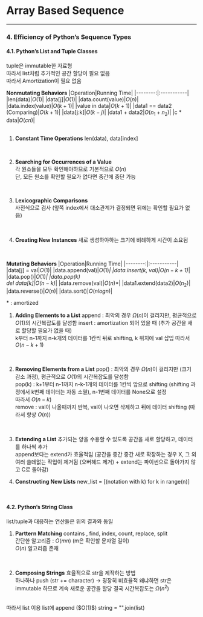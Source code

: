 # Array Based Sequence

- - -

### 4. Efficiency of Python’s Sequence Types

#### 4.1. Python’s List and Tuple Classes
tuple은 immutable한 자료형  
따라서 list처럼 추가적인 공간 할당이 필요 없음  
따라서 Amortization이 필요 없음 

**Nonmutating Behaviors**
|Operation|Running Time|
|--------:|:-----------|
|len(data)|$O(1)$|
|data[j]|$O(1)$|
|data.count(value)|$O(n)$|
|data.index(value)|$O(k + 1)$|
|value in data|$O(k + 1)$|
|data1 == data2<br>(Comparing)|$O(k + 1)$|
|data[j:k]|$O(k - j)$|
|data1 + data2|$O(n_1 + n_2)$|
|c * data|$O(cn)$|  
<br>    

1. **Constant Time Operations**
len(data), data[index]  
<br>

2. **Searching for Occurrences of a Value**    
각 원소들을 모두 확인해야하므로 기본적으로 $O(n)$   
단, 모든 원소를 확인할 필요가 없다면 중간에 중단 가능   
<br>

3. **Lexicographic Comparisons**   
사전식으로 검사 (앞쪽 index에서 대소관계가 결정되면 뒤에는 확인할 필요가 없음)  
<br>

4. **Creating New Instances**
새로 생성하야하는 크기에 비례하게 시간이 소요됨 
<br>

**Mutating Behaviors**
|Operation|Running Time|
|--------:|:-----------|
|data[j] = val|$O(1)$|
|data.append(val)|$O(1)$*|
|data.insert(k, val)|$O(n - k + 1)$*|
|data.pop()|$O(1)$*|
|data.pop(k)<br>del data[k]|$O(n - k)$*|
|data.remove(val)|$O(n)$*|
|data1.extend(data2)|$O(n_2)$|
|data.reverse()|$O(n)$|
|data.sort()|$O(nlogn)$|

\* : amortized
<br>

1. **Adding Elements to a List**
append : 최악의 경우 $\Omega(n)$이 걸리지만, 평균적으로 $O(1)$의 시간복잡도를 달성함 
insert : amortization 되어 있을 때 (추가 공간을 새로 할당할 필요가 없을 때)  
k부터 n-1까지 n-k개의 데이터를 1칸씩 뒤로 shifting, k 위치에 val 삽입 
따라서 $O(n-k+1)$   
<br>

2. **Removing Elements from a List**
pop() : 최악의 경우 $\Omega(n)$이 걸리지만 (크기 감소 과정), 평균적으로 $O(1)$의 시간복잡도를 달성함    
pop(k) : k+1부터 n-1까지 n-k-1개의 데이터를 1칸씩 앞으로 shifting (shifting 과정에서 k번째 데이터는 자동 소멸), n-1번째 데이터를 None으로 설정  
따라서 $O(n - k)$   
remove : val이 나올때까지 반복, val이 나오면 삭제하고 뒤에 데이터 shifting (따라서 항상 $O(n)$) 
<br>

3. **Extending a List**
추가되는 양을 수용할 수 있도록 공간을 새로 할당하고, 데이터를 하나씩 추가   
append보다는 extend가 효율적임 (공간을 중간 중간 새로 확장하는 경우 X, 그 외 여러 쓸데없는 작업이 제거됨 (오버헤드 제거) + extend는 파이썬으로 돌아가지 않고 C로 돌아감)   

4. **Constructing New Lists**
new_list = [(notation with k) for k in range(n)]    

<br>

#### 4.2. Python’s String Class
list/tuple과 대응하는 연산들은 위의 결과와 동일 
1. **Parttern Matching**
contains , find, index, count, replace, split   
간단한 알고리즘 : $O(mn)$ (m은 확인할 문자열 길이)     
$O(n)$ 알고리즘 존재    
<br>    

2. **Composing Strings**
효율적으로 str을 제작하는 방법  
하나하나 push (str += character) -> 굉장히 비효율적 
왜냐하면 str은 immutable 하므로 계속 새로운 공간을 할당 
결국 시간복잡도는 $\Omega(n^2)$ 
<br>
따라서 list 이용    
list에 append ($O(1)$)  
string = "".join(list)  